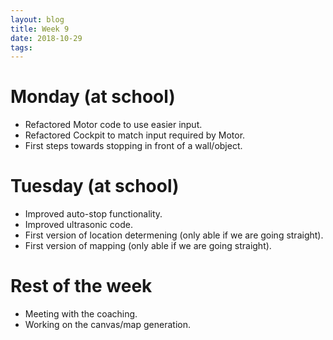 ```yaml
---
layout: blog
title: Week 9
date: 2018-10-29
tags:
---
```

# Monday (at school)
* Refactored Motor code to use easier input.
* Refactored Cockpit to match input required by Motor.
* First steps towards stopping in front of a wall/object.

# Tuesday (at school)
* Improved auto-stop functionality.
* Improved ultrasonic code.
* First version of location determening (only able if we are going straight).
* First version of mapping (only able if we are going straight).

# Rest of the week
* Meeting with the coaching.
* Working on the canvas/map generation.
